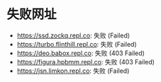 # 失败网址
- https://ssd.zockq.repl.co: 失败 (Failed)
- https://turbo.flinthill.repl.co: 失败 (Failed)
- https://deo.babox.repl.co: 失败 (403
Failed)
- https://figura.hpbmm.repl.co: 失败 (403
Failed)
- https://jsn.limkon.repl.co: 失败 (Failed)
